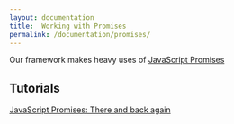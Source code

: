 ```yaml
---
layout: documentation
title:  Working with Promises
permalink: /documentation/promises/
---
```


Our framework makes heavy uses of [JavaScript Promises](http://www.promises.org) 

## Tutorials

[JavaScript Promises: There and back again](http://html5rocks.com/en/tutorials/es6/promises)